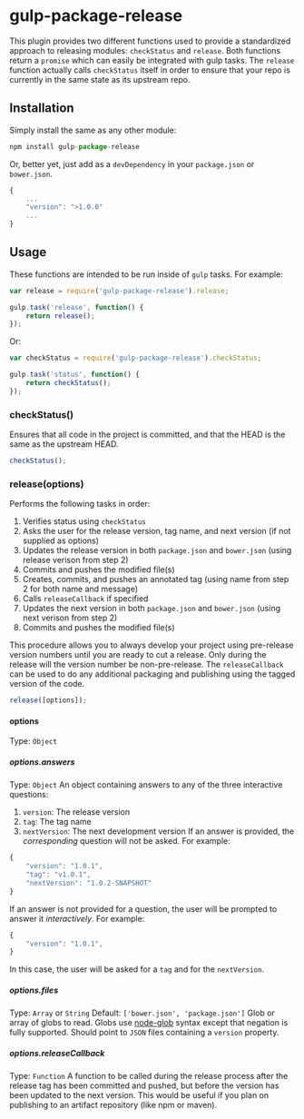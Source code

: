 # gulp-package-release
This plugin provides two different functions used to provide a standardized approach to releasing modules: `checkStatus` and `release`.  Both functions return a `promise` which can easily be integrated with gulp tasks.  The `release` function actually calls `checkStatus` itself in order to ensure that your repo is currently in the same state as its upstream repo.

## Installation
Simply install the same as any other module:
```javascript
npm install gulp-package-release
```
Or, better yet, just add as a `devDependency` in your `package.json` or `bower.json`.
```javascript
{
    ...
    "version": ">1.0.0"
    ...
}
```

## Usage
These functions are intended to be run inside of `gulp` tasks.  For example:
```javascript
var release = require('gulp-package-release').release;

gulp.task('release', function() {
    return release();
});
```
Or:
```javascript
var checkStatus = require('gulp-package-release').checkStatus;

gulp.task('status', function() {
    return checkStatus();
});
```

### checkStatus()
Ensures that all code in the project is committed, and that the HEAD is the same as the upstream HEAD.

```javascript
checkStatus();
```

### release(options)
Performs the following tasks in order:

1. Verifies status using `checkStatus`
2. Asks the user for the release version, tag name, and next version (if not supplied as options) 
3. Updates the release version in both `package.json` and `bower.json` (using release verison from step 2)
4. Commits and pushes the modified file(s)
5. Creates, commits, and pushes an annotated tag (using name from step 2 for both name and message)
6. Calls `releaseCallback` if specified
7. Updates the next version in both `package.json` and `bower.json` (using next verison from step 2)
8. Commits and pushes the modified file(s)

This procedure allows you to always develop your project using pre-release version numbers until you are ready to cut a release.  Only during the release will the version number be non-pre-release.  The `releaseCallback` can be used to do any additional packaging and publishing using the tagged version of the code.

```javascript
release([options]);
```
#### options
Type: `Object`
##### options.answers
Type: `Object`
An object containing answers to any of the three interactive questions:
1. `version`: The release version
2. `tag`: The tag name
3. `nextVersion`:  The next development version
If an answer is provided, the _corresponding_ question will not be asked.  For example: 
```javascript
{
    "version": "1.0.1",
    "tag": "v1.0.1",
    "nextVersion": "1.0.2-SNAPSHOT"
}
```
If an answer is not provided for a question, the user will be prompted to answer it _interactively_.  For example:
```javascript
{
    "version": "1.0.1",
}
```
In this case, the user will be asked for a `tag` and for the `nextVersion`.
##### options.files
Type: `Array` or `String`  Default: `['bower.json', 'package.json']`
Glob or array of globs to read. Globs use [node-glob](https://github.com/isaacs/node-glob) syntax except that negation is fully supported.  Should point to `JSON` files containing a `version` property.
##### options.releaseCallback
Type: `Function`
A function to be called during the release process after the release tag has been committed and pushed, but before the version has been updated to the next version.  This would be useful if you plan on publishing to an artifact repository (like npm or maven).

